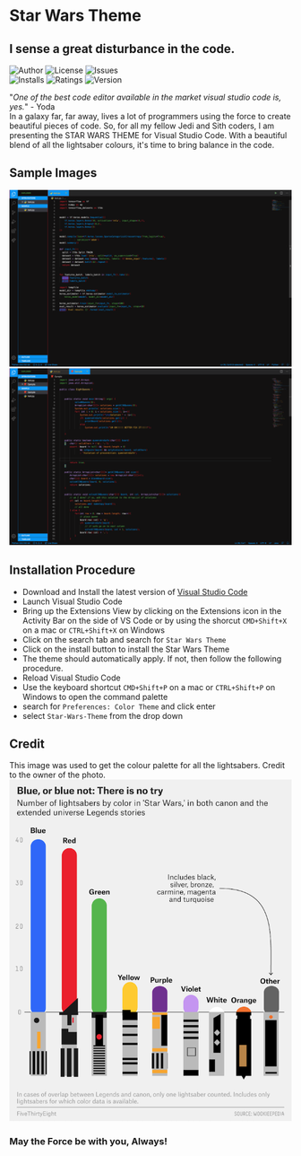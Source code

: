# Star Wars Theme
## I sense a great disturbance in the code.<br>

![Author](https://img.shields.io/badge/author-nirav--agarwal-blue)
![License](https://img.shields.io/github/license/Nirav-Agarwal/star-wars-theme)
![Issues](https://img.shields.io/github/issues/Nirav-Agarwal/star-wars-theme)
<br>
![Installs](https://img.shields.io/visual-studio-marketplace/i/niravagarwal.star-wars-theme)
![Ratings](https://img.shields.io/visual-studio-marketplace/r/niravagarwal.star-wars-theme)
![Version](https://img.shields.io/visual-studio-marketplace/v/niravagarwal.star-wars-theme)

"*One of the best code editor available in the market visual studio code is, yes.*" - Yoda <br>
In a galaxy far, far away, lives a lot of programmers using the force to create beautiful pieces of code. So, for all my fellow Jedi and Sith coders, I am presenting the STAR WARS THEME for Visual Studio Code. With a beautiful blend of all the lightsaber colours, it's time to bring balance in the code.

## Sample Images
![Image_1](assets/Sample_1.png)
<br>
![Image_2](assets/Sample_2.png)

## Installation Procedure
- Download and Install the latest version of [Visual Studio Code](https://code.visualstudio.com/download)
- Launch Visual Studio Code
- Bring up the Extensions View by clicking on the Extensions icon in the Activity Bar on the side of VS Code or by using the shorcut `CMD+Shift+X` on a mac or `CTRL+Shift+X` on Windows
- Click on the search tab and search for `Star Wars Theme`
- Click on the install button to install the Star Wars Theme
- The theme should automatically apply. If not, then follow the following procedure.
- Reload Visual Studio Code
- Use the keyboard shortcut `CMD+Shift+P` on a mac or `CTRL+Shift+P` on Windows to open the command palette
- search for `Preferences: Color Theme` and click enter
- select `Star-Wars-Theme` from the drop down

## Credit
This image was used to get the colour palette for all the lightsabers.
Credit to the owner of the photo.
![Image_2](assets/base_image.png)

### May the Force be with you, Always!
